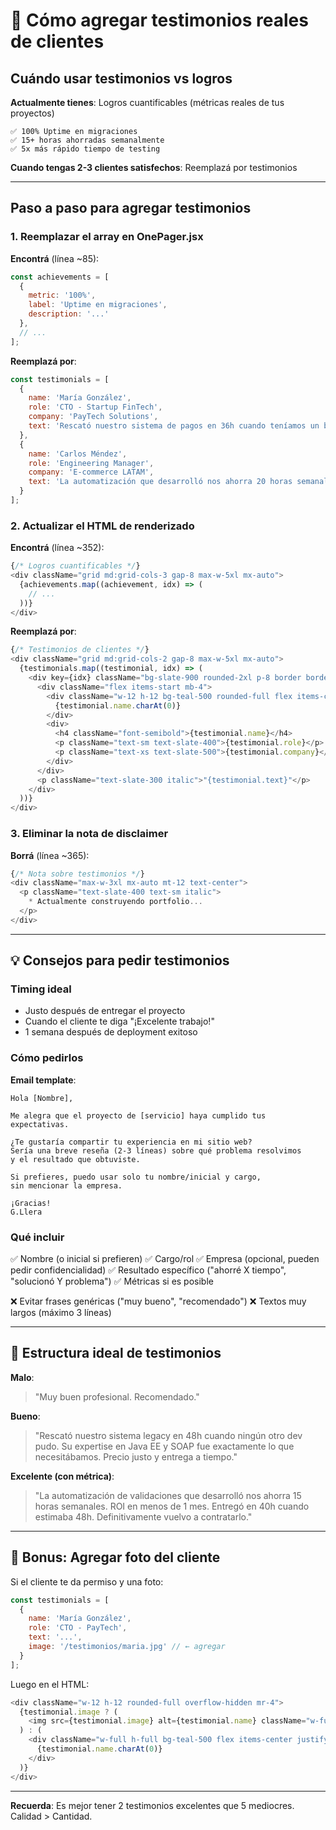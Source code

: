 # 📝 Cómo agregar testimonios reales de clientes

## Cuándo usar testimonios vs logros

**Actualmente tienes**: Logros cuantificables (métricas reales de tus proyectos)
```
✅ 100% Uptime en migraciones
✅ 15+ horas ahorradas semanalmente  
✅ 5x más rápido tiempo de testing
```

**Cuando tengas 2-3 clientes satisfechos**: Reemplazá por testimonios

---

## Paso a paso para agregar testimonios

### 1. Reemplazar el array en OnePager.jsx

**Encontrá** (línea ~85):
```javascript
const achievements = [
  {
    metric: '100%',
    label: 'Uptime en migraciones',
    description: '...'
  },
  // ...
];
```

**Reemplazá por**:
```javascript
const testimonials = [
  {
    name: 'María González',
    role: 'CTO - Startup FinTech',
    company: 'PayTech Solutions',
    text: 'Rescató nuestro sistema de pagos en 36h cuando teníamos un bug crítico en producción. Profesionalismo y expertise de primer nivel.'
  },
  {
    name: 'Carlos Méndez',
    role: 'Engineering Manager',
    company: 'E-commerce LATAM',
    text: 'La automatización que desarrolló nos ahorra 20 horas semanales. ROI en menos de 2 meses. Altamente recomendado.'
  }
];
```

### 2. Actualizar el HTML de renderizado

**Encontrá** (línea ~352):
```javascript
{/* Logros cuantificables */}
<div className="grid md:grid-cols-3 gap-8 max-w-5xl mx-auto">
  {achievements.map((achievement, idx) => (
    // ...
  ))}
</div>
```

**Reemplazá por**:
```javascript
{/* Testimonios de clientes */}
<div className="grid md:grid-cols-2 gap-8 max-w-5xl mx-auto">
  {testimonials.map((testimonial, idx) => (
    <div key={idx} className="bg-slate-900 rounded-2xl p-8 border border-slate-700">
      <div className="flex items-start mb-4">
        <div className="w-12 h-12 bg-teal-500 rounded-full flex items-center justify-center text-xl font-bold mr-4">
          {testimonial.name.charAt(0)}
        </div>
        <div>
          <h4 className="font-semibold">{testimonial.name}</h4>
          <p className="text-sm text-slate-400">{testimonial.role}</p>
          <p className="text-xs text-slate-500">{testimonial.company}</p>
        </div>
      </div>
      <p className="text-slate-300 italic">"{testimonial.text}"</p>
    </div>
  ))}
</div>
```

### 3. Eliminar la nota de disclaimer

**Borrá** (línea ~365):
```javascript
{/* Nota sobre testimonios */}
<div className="max-w-3xl mx-auto mt-12 text-center">
  <p className="text-slate-400 text-sm italic">
    * Actualmente construyendo portfolio...
  </p>
</div>
```

---

## 💡 Consejos para pedir testimonios

### Timing ideal
- Justo después de entregar el proyecto
- Cuando el cliente te diga "¡Excelente trabajo!"
- 1 semana después de deployment exitoso

### Cómo pedirlos

**Email template**:
```
Hola [Nombre],

Me alegra que el proyecto de [servicio] haya cumplido tus expectativas.

¿Te gustaría compartir tu experiencia en mi sitio web? 
Sería una breve reseña (2-3 líneas) sobre qué problema resolvimos 
y el resultado que obtuviste.

Si prefieres, puedo usar solo tu nombre/inicial y cargo, 
sin mencionar la empresa.

¡Gracias!
G.Llera
```

### Qué incluir
✅ Nombre (o inicial si prefieren)
✅ Cargo/rol
✅ Empresa (opcional, pueden pedir confidencialidad)
✅ Resultado específico ("ahorré X tiempo", "solucionó Y problema")
✅ Métricas si es posible

❌ Evitar frases genéricas ("muy bueno", "recomendado")
❌ Textos muy largos (máximo 3 líneas)

---

## 🎯 Estructura ideal de testimonios

**Malo**:
> "Muy buen profesional. Recomendado."

**Bueno**:
> "Rescató nuestro sistema legacy en 48h cuando ningún otro dev pudo. Su expertise en Java EE y SOAP fue exactamente lo que necesitábamos. Precio justo y entrega a tiempo."

**Excelente (con métrica)**:
> "La automatización de validaciones que desarrolló nos ahorra 15 horas semanales. ROI en menos de 1 mes. Entregó en 40h cuando estimaba 48h. Definitivamente vuelvo a contratarlo."

---

## 📸 Bonus: Agregar foto del cliente

Si el cliente te da permiso y una foto:

```javascript
const testimonials = [
  {
    name: 'María González',
    role: 'CTO - PayTech',
    text: '...',
    image: '/testimonios/maria.jpg' // ← agregar
  }
];
```

Luego en el HTML:
```javascript
<div className="w-12 h-12 rounded-full overflow-hidden mr-4">
  {testimonial.image ? (
    <img src={testimonial.image} alt={testimonial.name} className="w-full h-full object-cover" />
  ) : (
    <div className="w-full h-full bg-teal-500 flex items-center justify-center text-xl font-bold text-white">
      {testimonial.name.charAt(0)}
    </div>
  )}
</div>
```

---

**Recuerda**: Es mejor tener 2 testimonios excelentes que 5 mediocres. Calidad > Cantidad.

